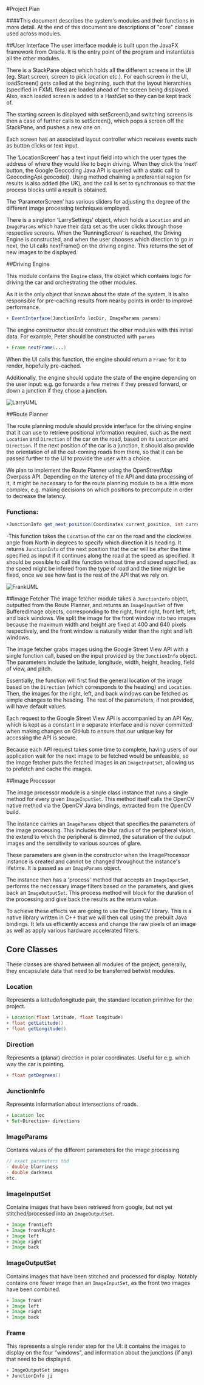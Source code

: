#Project Plan

####This document describes the system's modules and their functions in more detail.
At the end of this document are descriptions of "core" classes used across modules.

##User Interface
The user interface module is built upon the JavaFX framework from Oracle. It is the entry point of the program and instantiates all the other modules. 

There is a StackPane object which holds all the different screens in the UI (eg. Start screen, screen to pick location etc.). For each screen in the UI, loadScreen() gets called at the beginning, such that the layout hierarchies (specified in FXML files) are loaded ahead of the screen being displayed. Also, each loaded screen is added to a HashSet so they can be kept track of.

The starting screen is displayed with setScreen(),and switching screens is then a case of further calls to setScreen(), which pops a screen off the StackPane, and pushes a new one on.

Each screen has an associated layout controller which receives events such as button clicks or text input.

The ‘LocationScreen’ has a text input field into which the user types the address of where they would like to begin driving. When they click the ‘next’ button, the Google Geocoding Java API is queried with a static call to GeocodingApi.geocode(). Using method chaining a preferential region for results is also added (the UK), and the call is set to synchronous so that the process blocks until a result is obtained.

The ‘ParameterScreen’ has various sliders for adjusting the degree of the different image processing techniques employed. 

There is a singleton ‘LarrySettings’ object, which holds a `Location` and an `ImageParams` which have their data set as the user clicks through those respective screens. When the ‘RunningScreen’ is reached, the Driving Engine is constructed, and when the user chooses which direction to go in next, the UI calls nextFrame() on the driving engine. This returns the set of new images to be displayed.


##Driving Engine

This module contains the `Engine` class,
the object which contains logic for driving the car
and orchestrating the other modules.

As it is the only object that knows about the state of the system,
it is also responsible for pre-caching results from nearby points
in order to improve performance.

```java
+ EventInterface(JunctionInfo locDir, ImageParams params)
```

The engine constructor should construct the other modules with this initial data.
For example, Peter should be constructed with `params`

```java
+ Frame nextFrame(...)
```

When the UI calls this function,
the engine should return a `Frame` for it to render, hopefully pre-cached.

Additionally, the engine should update the state of the engine
depending on the user input: e.g. go forwards a few metres if they pressed forward,
or down a junction if they chose a junction.

![LarryUML](https://github.com/teamdelta2016/TeamDelta/blob/master/Documentation/LarryUML.png)

##Route Planner

The route planning module should provide interface for the driving engine that it can use to retrieve positional information required, such as the next `Location` and `Direction` of the car on the road, based on its `Location` and `Direction`. If the next position of the car is a junction, it should also provide the orientation of all the out-coming roads from there, so that it can be passed further to the UI to provide the user with a choice.

We plan to implement the Route Planner using the OpenStreetMap Overpass API. Depending on the latency of the API and data processing of it, it might be necessary to for the route planning module to be a little more complex, e.g. making decisions on which positions to precompute in order to decrease the latency. 

### Functions: 
```java
+JunctionInfo get_next_position(Coordinates current_position, int current_orientation, int speed, int time)
```
-This function takes the `Location` of the car on the road and the clockwise angle from North in degrees to specify which direction it is heading. It returns `JunctionInfo` of the next position that the car will be after the time specified as input if it continues along the road at the speed as specified. It should be possible to call this function without time and speed specified, as the speed might be infered from the type of road and the time might be fixed, once we see how fast is the rest of the API that we rely on.

![FrankUML](https://github.com/teamdelta2016/TeamDelta/blob/master/Documentation/FrankUML.png)

##Image Fetcher
The image fetcher module takes a `JunctionInfo` object, outputted from the Route Planner, and returns an `ImageInputSet` 
of five BufferedImage objects, corresponding to the right, front right, front left, left, and back windows. We split the image
for the front window into two images because the maximum width and height are fixed at 400 and 640 pixels respectively, and 
the front window is naturally wider than the right and left windows. 

The image fetcher grabs images using the Google Street View API with a single function call, based on the input provided
by the `JunctionInfo` object. The parameters include the latitude, longitude, width, height, heading, field of view, and pitch.

Essentially, the function will first find the general location of the image based on the `Direction` (which corresponds to the
heading) and `Location`. Then, the images for the right, left, and back windows can be fetched as simple changes to 
the heading. The rest of the parameters, if not provided, will have default values. 

Each request to the Google Street View API is accompanied by an API Key, which is kept as a constant in a separate 
interface and is never committed when making changes on GitHub to ensure that our unique key for accessing the API is secure. 

Because each API request takes some time to complete, having users of our application wait for the next image to be fetched
would be unfeasible, so the image fetcher puts the fetched images in an `ImageInputSet`, allowing us to prefetch and 
cache the images.


##Image Processor

The image processor module is a single class instance that runs a single method for every given `ImageInputSet`. This method itself calls the OpenCV native method via the OpenCV Java bindings, extracted from the OpenCV build.

The instance carries an `ImageParams` object that specifies the parameters of the image processing. This includes the blur radius of the peripheral vision, the extend to which the peripheral is dimmed, the saturation of the output images and the sensitivity to various sources of glare.

These parameters are given in the constructor when the ImageProcessor instance is created and cannot be changed throughout the instance's lifetime. It is passed as an `ImageParams` object.

The instance then has a 'process' method that accepts an `ImageInputSet`, performs the neccessary image filters based on the parameters, and gives back an `ImageOutputSet`. This process method will block for the duration of the processing and give back the results as the return value.

To achieve these effects we are going to use the OpenCV library. This is a native library written in C++ that we will then call using the prebuilt Java bindings. It lets us efficiently access and change the raw pixels of an image as well as apply various hardware accelerated filters.


## Core Classes
These classes are shared between all modules of the project;
generally, they encapsulate data that need to be transferred
betwixt modules.

### Location
Represents a latitude/longitude pair,
the standard location primitive for the project.

```java
+ Location(float latitude, float longitude)
+ float getLatitude()
+ float getLongitude()
```

### Direction
Represents a (planar) direction in polar coordinates.
Useful for e.g. which way the car is pointing.

```java
+ float getDegrees()
```

### JunctionInfo
Represents information about intersections of roads.

```java
+ Location loc
+ Set<Direction> directions
```

### ImageParams
Contains values of the different parameters for the image processing

```java
// exact parameters tbd
- double blurriness
- double darkness
etc.
```

### ImageInputSet
Contains images that have been retrieved from google,
but not yet stitched/processed into an `ImageOutputSet`.

```java
+ Image frontLeft
+ Image frontRight
+ Image left
+ Image right
+ Image back
```

### ImageOutputSet
Contains images that have been stitched and processed for display.
Notably contains one fewer image than an `ImageInputSet`,
as the front two images have been combined.

```java
+ Image front
+ Image left
+ Image right
+ Image back
```

### Frame
This represents a single render step for the UI:
it contains the images to display on the four "windows",
and information about the junctions (if any) that need to be displayed.

```java
+ ImageOutputSet images
+ JunctionInfo ji
```

